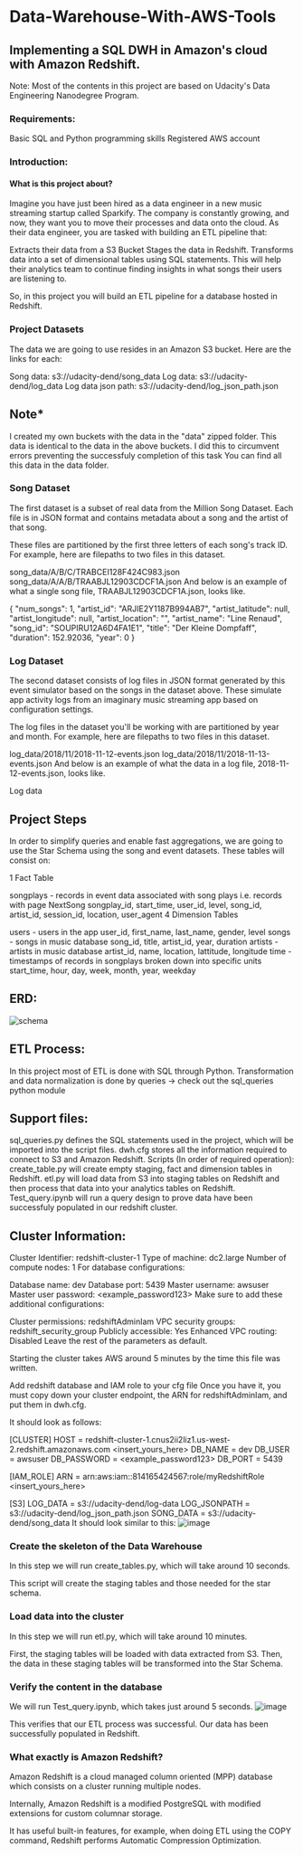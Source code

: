 # Data-Warehouse-With-AWS-Tools
## Implementing a SQL DWH in Amazon's cloud with Amazon Redshift.

Note: Most of the contents in this project are based on Udacity's Data Engineering Nanodegree Program.

### Requirements:
Basic SQL and Python programming skills
Registered AWS account

### Introduction:
#### What is this project about?
Imagine you have just been hired as a data engineer in a new music streaming startup called Sparkify. The company is constantly growing, and now, they want you to move their processes and data onto the cloud. As their data engineer, you are tasked with building an ETL pipeline that:

Extracts their data from a S3 Bucket
Stages the data in Redshift.
Transforms data into a set of dimensional tables using SQL statements.
This will help their analytics team to continue finding insights in what songs their users are listening to.

So, in this project you will build an ETL pipeline for a database hosted in Redshift.

### Project Datasets
The data we are going to use resides in an Amazon S3 bucket. Here are the links for each:

Song data: s3://udacity-dend/song_data
Log data: s3://udacity-dend/log_data
Log data json path: s3://udacity-dend/log_json_path.json

## Note*
I created my own buckets with the data in the "data" zipped folder. This data is identical to the data in the above buckets. I did this to circumvent errors preventing the successfuly completion of this task
You can find all this data in the data folder.

### Song Dataset
The first dataset is a subset of real data from the Million Song Dataset. Each file is in JSON format and contains metadata about a song and the artist of that song.

These files are partitioned by the first three letters of each song's track ID. For example, here are filepaths to two files in this dataset.

song_data/A/B/C/TRABCEI128F424C983.json
song_data/A/A/B/TRAABJL12903CDCF1A.json
And below is an example of what a single song file, TRAABJL12903CDCF1A.json, looks like.

{
    "num_songs": 1,
    "artist_id": "ARJIE2Y1187B994AB7",
    "artist_latitude": null,
    "artist_longitude": null,
    "artist_location": "",
    "artist_name": "Line Renaud",
    "song_id": "SOUPIRU12A6D4FA1E1",
    "title": "Der Kleine Dompfaff",
    "duration": 152.92036,
    "year": 0
}
### Log Dataset
The second dataset consists of log files in JSON format generated by this event simulator based on the songs in the dataset above. These simulate app activity logs from an imaginary music streaming app based on configuration settings.

The log files in the dataset you'll be working with are partitioned by year and month. For example, here are filepaths to two files in this dataset.

log_data/2018/11/2018-11-12-events.json
log_data/2018/11/2018-11-13-events.json
And below is an example of what the data in a log file, 2018-11-12-events.json, looks like.

Log data

## Project Steps

In order to simplify queries and enable fast aggregations, we are going to use the Star Schema using the song and event datasets. These tables will consist on:

1 Fact Table

songplays - records in event data associated with song plays i.e. records with page NextSong
songplay_id, start_time, user_id, level, song_id, artist_id, session_id, location, user_agent
4 Dimension Tables

users - users in the app
user_id, first_name, last_name, gender, level
songs - songs in music database
song_id, title, artist_id, year, duration
artists - artists in music database
artist_id, name, location, lattitude, longitude
time - timestamps of records in songplays broken down into specific units
start_time, hour, day, week, month, year, weekday
## ERD:
![schema](https://github.com/dclaxto1/Data-Warehouse-With-AWS-Tools/assets/128431134/bf68fa53-3221-4d33-ae8a-34a40e7d7b02)

## ETL Process:
In this project most of ETL is done with SQL through Python. Transformation and data normalization is done by queries -> check out the sql_queries python module

## Support files:
sql_queries.py defines the SQL statements used in the project, which will be imported into the script files.
dwh.cfg stores all the information required to connect to S3 and Amazon Redshift.
Scripts (In order of required operation):
create_table.py will create empty staging, fact and dimension tables in Redshift.
etl.py will load data from S3 into staging tables on Redshift and then process that data into your analytics tables on Redshift.
Test_query.ipynb will run a query design to prove data have been successfuly populated in our redshift cluster.

## Cluster Information:
Cluster Identifier: redshift-cluster-1
Type of machine: dc2.large
Number of compute nodes: 1
For database configurations:

Database name: dev
Database port: 5439
Master username: awsuser
Master user password: <example_password123>
Make sure to add these additional configurations:

Cluster permissions: redshiftAdminIam
VPC security groups: redshift_security_group
Publicly accessible: Yes
Enhanced VPC routing: Disabled
Leave the rest of the parameters as default.

Starting the cluster takes AWS around 5 minutes by the time this file was written.


Add redshift database and IAM role to your cfg file
Once you have it, you must copy down your cluster endpoint, the ARN for redshiftAdminIam, and put them in dwh.cfg.

It should look as follows:

[CLUSTER]
HOST = redshift-cluster-1.cnus2ii2liz1.us-west-2.redshift.amazonaws.com <insert_yours_here>
DB_NAME = dev
DB_USER = awsuser
DB_PASSWORD = <example_password123>
DB_PORT = 5439

[IAM_ROLE]
ARN = arn:aws:iam::814165424567:role/myRedshiftRole <insert_yours_here>

[S3]
LOG_DATA = s3://udacity-dend/log-data
LOG_JSONPATH = s3://udacity-dend/log_json_path.json
SONG_DATA = s3://udacity-dend/song_data
It should look similar to this:
![image](https://github.com/dclaxto1/Data-Warehouse-With-AWS-Tools/assets/128431134/36cff4f9-7185-4825-bb18-6e3394cd58ef)


### Create the skeleton of the Data Warehouse
In this step we will run create_tables.py, which will take around 10 seconds.

This script will create the staging tables and those needed for the star schema.

### Load data into the cluster
In this step we will run etl.py, which will take around 10 minutes.

First, the staging tables will be loaded with data extracted from S3. Then, the data in these staging tables will be transformed into the Star Schema.

### Verify the content in the database
We will run Test_query.ipynb, which takes just around 5 seconds.
![image](https://github.com/dclaxto1/Data-Warehouse-With-AWS-Tools/assets/128431134/00c091ec-3633-4a40-80b4-6bcc4acce8c0)

This verifies that our ETL process was successful. Our data has been successfully populated in Redshift.

### What exactly is Amazon Redshift?
Amazon Redshift is a cloud managed column oriented (MPP) database which consists on a cluster running multiple nodes.

Internally, Amazon Redshift is a modified PostgreSQL with modified extensions for custom columnar storage.

It has useful built-in features, for example, when doing ETL using the COPY command, Redshift performs Automatic Compression Optimization.

